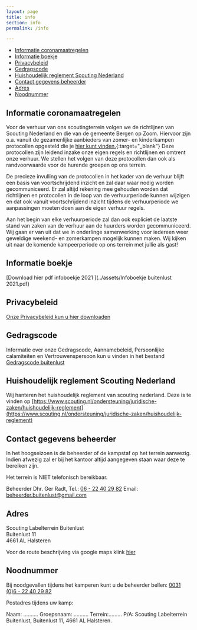 ```yaml
---
layout: page
title: info
section: info
permalink: /info

---
```


- [Informatie coronamaatregelen](#informatie-coronamaatregelen)
- [Informatie boekje](#informatie-boekje)
- [Privacybeleid](#privacybeleid)
- [Gedragscode](#gedragscode)
- [Huishoudelijk reglement Scouting Nederland](#huishoudelijk-reglement-scouting-nederland)
- [Contact gegevens beheerder](#contact-gegevens-beheerder)
- [Adres](#adres)
- [Noodnummer](#noodnummer)


## Informatie coronamaatregelen

Voor de verhuur van ons scoutingterrein volgen we de richtlijnen van Scouting Nederland en die van de gemeente Bergen op Zoom. Hiervoor zijn o.a. vanuit de gezamenlijke aanbieders van zomer- en kinderkampen protocollen opgesteld die je [hier kunt vinden.](https://www.wegaanopzomerkamp.nl){:target="_blank"} Deze protocollen zijn leidend inzake onze eigen regels en richtlijnen en omtrent onze verhuur. We stellen het volgen van deze protocollen dan ook als randvoorwaarde voor de hurende groepen op ons terrein.

De precieze invulling van de protocollen in het kader van de verhuur blijft een basis van voortschrijdend inzicht en zal daar waar nodig worden gecommuniceerd. Er zal altijd rekening mee gehouden worden dat richtlijnen en protocollen in de loop van de verhuurperiode kunnen wijzigen en dat ook vanuit voortschrijdend inzicht tijdens de verhuurperiode we aanpassingen moeten doen aan de eigen verhuur regels.

Aan het begin van elke verhuurperiode zal dan ook expliciet de laatste stand van zaken van de verhuur aan de huurders worden gecommuniceerd. Wij gaan er van uit dat we in onderlinge samenwerking voor iedereen weer geweldige weekend- en zomerkampen mogelijk kunnen maken. 
Wij kijken uit naar de komende kampeerperiode op ons terrein met jullie als gast!

## Informatie boekje

[Download hier pdf infoboekje 2021 ](../assets/Infoboekje buitenlust 2021.pdf)

## Privacybeleid 

[Onze Privacybeleid kun u hier downloaden](../assets/PrivacybeleidV5.pdf)

## Gedragscode

Informatie over onze Gedragscode, Aannamebeleid, Persoonlijke calamiteiten en Vertrouwenspersoon kun u vinden in het bestand 
[Gedragscode buitenlust](../assets/Gedragscode%20Buitenlust.pdf)

## Huishoudelijk reglement Scouting Nederland

Wij hanteren het huishoudelijk reglement van scouting nederland. 
Deze is te vinden op [https://www.scouting.nl/ondersteuning/juridische-zaken/huishoudelijk-reglement](https://www.scouting.nl/ondersteuning/juridische-zaken/huishoudelijk-reglement)

## Contact gegevens beheerder

In het hoogseizoen is de beheerder of de kampstaf op het terrein aanwezig. Indien afwezig zal er bij het kantoor altijd aangegeven staan waar deze te bereiken zijn.

Het terrein is NIET telefonisch bereikbaar.  

Beheerder Dhr. Ger Radt,
Tel.: [06 - 22 40 29 82](tel:0622402982) Email: beheerder.buitenlust@gmail.com

## Adres

Scouting Labelterrein Buitenlust  
Buitenlust 11  
4661 AL Halsteren

Voor de route beschrijving via google maps klink [hier](https://www.google.nl/maps/place/Scouting+Labelterrein+Buitenlust/@51.5150386,4.2963654,15z/data=!4m8!1m2!2m1!1sbuitenlust,+halsteren!3m4!1s0x47c41334ebbdcd15:0xee193dfa9d4103e9!8m2!3d51.5125249!4d4.3058154?hl=nl)

## Noodnummer

Bij noodgevallen tijdens het kamperen kunt u de beheerder bellen:
 [0031 (0)6 - 22 40 29 82](tel:0031622402982)

Postadres tijdens uw kamp:

Naam: ..........   Groepsnaam: .......... Terrein:.........  P/A: Scouting Labelterrein Buitenlust, Buitenlust 11, 4661 AL Halsteren.


